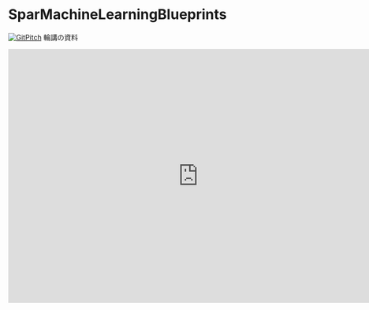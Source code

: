 # SparMachineLearningBlueprints
[![GitPitch](https://gitpitch.com/assets/badge.svg)](https://gitpitch.com/chie8842/SparkMachineLearningBlueprints/master?grs=github&t=moon)
輪講の資料

<iframe width='770' height='515' src='https://gitpitch.com/chie8842/SparkMachineLearningBlueprints/master?grs=github&t=moon' frameborder='0' allowfullscreen></iframe>
